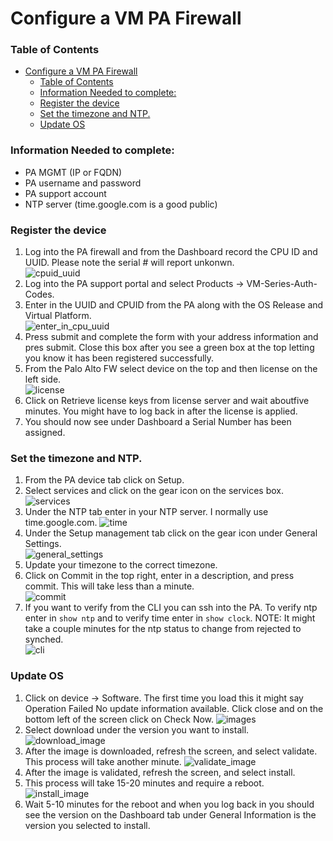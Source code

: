 # Configure a VM PA Firewall

### Table of Contents
- [Configure a VM PA Firewall](#configure-a-vm-pa-firewall)
    - [Table of Contents](#table-of-contents)
    - [Information Needed to complete:](#information-needed-to-complete)
    - [Register the device](#register-the-device)
    - [Set the timezone and NTP.](#set-the-timezone-and-ntp)
    - [Update OS](#update-os)

### Information Needed to complete:
* PA MGMT (IP or FQDN)
* PA username and password
* PA support account
* NTP server (time.google.com is a good public)

### Register the device
1. Log into the PA firewall and from the Dashboard record the CPU ID and UUID. Please note the serial # will report unkonwn.\
![cpuid_uuid](images/cpu_uuid.png)
2. Log into the PA support portal and select Products -> VM-Series-Auth-Codes.
3. Enter in the UUID and CPUID from the PA along with the OS Release and Virtual Platform.\
![enter_in_cpu_uuid](images/enter_in_uuid_cpuid.png)
4. Press submit and complete the form with your address information and pres submit. Close this box after you see a green box at the top letting you know it has been registered successfully.
5. From the Palo Alto FW select device on the top and then license on the left side.\
![license](images/license.png)
6. Click on Retrieve license  keys from license server and wait aboutfive minutes. You might have to log back in after the license is applied.
7. You should now see under Dashboard a Serial Number has been assigned.

### Set the timezone and NTP.
1. From the PA device tab click on Setup.
2. Select services and click on the gear icon on the services box.\
![services](images/services.png)
1. Under the NTP tab enter in your NTP server. I normally use time.google.com.
![time](images/time.png)
2. Under the Setup management tab click on the gear icon under General Settings.\
![general_settings](images/general_settings.png)
3. Update your timezone to the correct timezone.
4. Click on Commit in the top right, enter in a description, and press commit. This will take less than a minute.\
![commit](images/commit.png)
5. If you want to verify from the CLI you can ssh into the PA. To verify ntp enter in ```show ntp``` and to verify time enter in ```show clock```. NOTE: It might take a couple minutes for the ntp status to change from rejected to synched.\
![cli](images/cli.png)

### Update OS
1. Click on device -> Software. The first time you load this it might say Operation Failed No update information available. Click close and on the bottom left of the screen click on Check Now.
![images](images/images.png)
2. Select download under the version you want to install.
![download_image](images/download_image.png)
3. After the image is downloaded, refresh the screen, and select validate. This process will take another minute.
![validate_image](images/validate_image.png)
4. After the image is validated, refresh the screen, and select install.
5. This process will take 15-20 minutes and require a reboot.\
![install_image](images/install_image.png)
6. Wait 5-10 minutes for the reboot and when you log back in you should see the version on the Dashboard tab under General Information is the version you selected to install.
